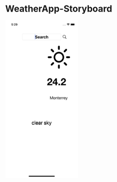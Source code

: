 # WeatherApp-Storyboard


<img src= "simulator_screenshot_D0351ED7-62E5-4550-9BDC-82DB48509204.png" height = 500>
